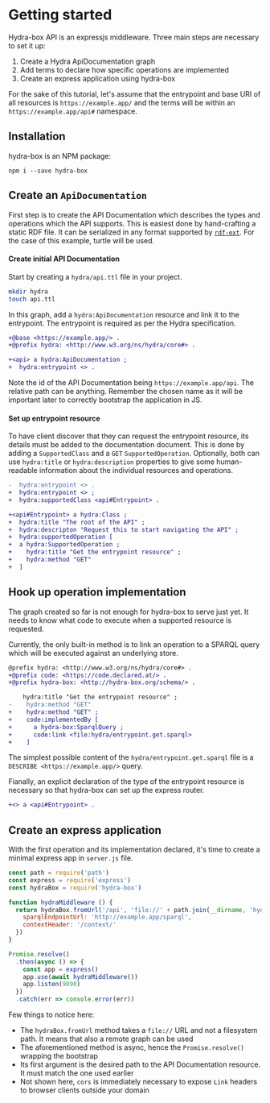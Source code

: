 # Getting started

Hydra-box API is an expressjs middleware. Three main steps are necessary to set it up:

1. Create a Hydra ApiDocumentation graph
1. Add terms to declare how specific operations are implemented
1. Create an express application using hydra-box

For the sake of this tutorial, let's assume that the entrypoint and base URI of all resources
is `https://example.app/` and the terms will be within an `https://example.app/api#` namespace.

## Installation

hydra-box is an NPM package:

```shell
npm i --save hydra-box
```

## Create an `ApiDocumentation`

First step is to create the API Documentation which describes the types and operations which the API supports. 
This is easiest done by hand-crafting a static RDF file. It can be serialized in any format supported by 
[`rdf-ext`](https://github.com/rdf-ext/rdf-ext).
For the case of this example, turtle will be used.

#### Create initial API Documentation

Start by creating a `hydra/api.ttl` file in your project.

```sh
mkdir hydra
touch api.ttl
```

In this graph, add a `hydra:ApiDocumentation` resource and link it to the entrypoint. The 
entrypoint is required as per the Hydra specification.

```diff
+@base <https://example.app/> .
+@prefix hydra: <http://www.w3.org/ns/hydra/core#> .

+<api> a hydra:ApiDocumentation ;
+  hydra:entrypoint <> .
```

Note the id of the API Documentation being `https://example.app/api`. The relative path can be anything. 
Remember the chosen name as it will be important later to correctly bootstrap the application in JS.

#### Set up entrypoint resource

To have client discover that they can request the entrypoint resource, its details must be added to 
the documentation document. This is done by adding a `SupportedClass` and a `GET` `SupportedOperation`. 
Optionally, both can use `hydra:title` or `hydra:description` properties to give some human-readable 
information about the individual resources and operations.

```diff
-  hydra:entrypoint <> .
+  hydra:entrypoint <> ;
+  hydra:supportedClass <api#Entrypoint> .

+<api#Entrypoint> a hydra:Class ;
+  hydra:title "The root of the API" ;
+  hydra:descripton "Request this to start navigating the API" ;
+  hydra:supportedOperation [
+  a hydra:SupportedOperation ;
+    hydra:title "Get the entrypoint resource" ;
+    hydra:method "GET"
+  ]
```

## Hook up operation implementation

The graph created so far is not enough for hydra-box to serve just yet. It needs to know what code to execute
when a supported resource is requested.

Currently, the only built-in method is to link an operation to a SPARQL query which will be executed
against an underlying store.

```diff
@prefix hydra: <http://www.w3.org/ns/hydra/core#> .
+@prefix code: <https://code.declared.at/> .
+@prefix hydra-box: <http://hydra-box.org/schema/> .

    hydra:title "Get the entrypoint resource" ;
-    hydra:method "GET"
+    hydra:method "GET" ;
+    code:implementedBy [
+      a hydra-box:SparqlQuery ;
+      code:link <file:hydra/entrypoint.get.sparql>
+    ]
```

The simplest possible content of the `hydra/entrypoint.get.sparql` file is a `DESCRIBE <https://example.app/>`
query.

Fianally, an explicit declaration of the type of the entrypoint resource is necessary so that hydra-box 
can set up the express router.

```diff
+<> a <api#Entrypoint> .
```

## Create an express application

With the first operation and its implementation declared, it's time to create a minimal express app in 
`server.js` file.

```js
const path = require('path')
const express = require('express')
const hydraBox = require('hydra-box')

function hydraMiddleware () {
  return hydraBox.fromUrl('/api', 'file://' + path.join(__dirname, 'hydra/api.ttl'), {
    sparqlEndpointUrl: 'http://example.app/sparql',
    contextHeader: '/context/'
  })
}

Promise.resolve()
  .then(async () => {
    const app = express()
    app.use(await hydraMiddleware())
    app.listen(9090)
  })
  .catch(err => console.error(err))
```

Few things to notice here:

* The `hydraBox.fromUrl` method takes a `file://` URL and not a filesystem path. It means that also a remote graph can be used
* The aforementioned method is async, hence the `Promise.resolve()` wrapping the bootstrap
* Its first argument is the desired path to the API Documentation resource. It must match the one used earlier
* Not shown here, `cors` is immediately necessary to expose `Link` headers to browser clients outside your domain
